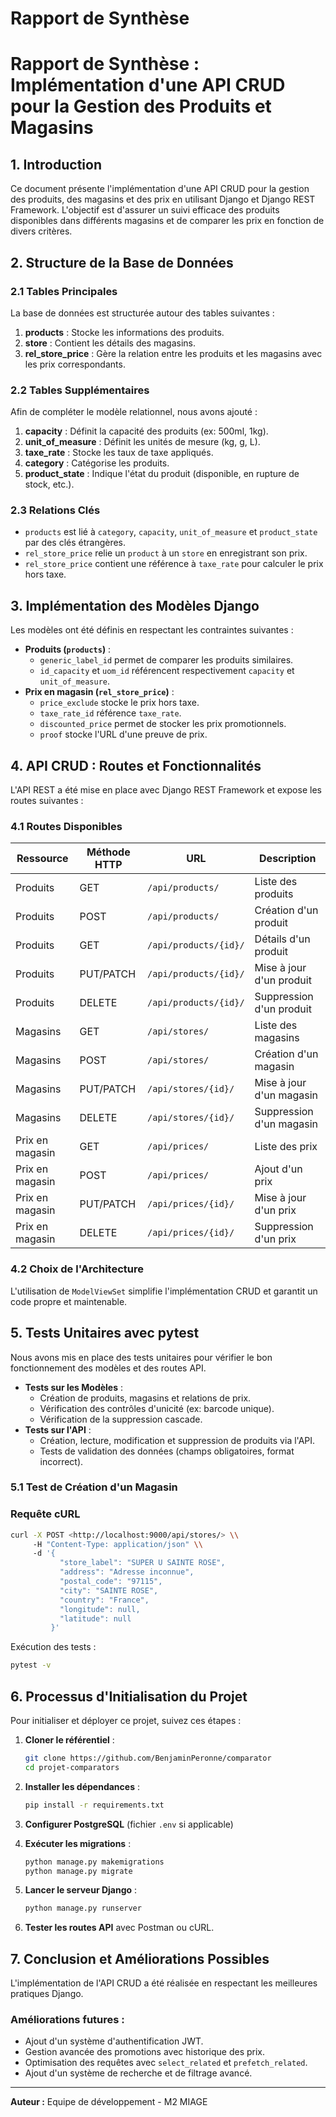 # Rapport de Synthèse

# **Rapport de Synthèse : Implémentation d'une API CRUD pour la Gestion des Produits et Magasins**

## **1. Introduction**

Ce document présente l'implémentation d'une API CRUD pour la gestion des produits, des magasins et des prix en utilisant Django et Django REST Framework. L'objectif est d'assurer un suivi efficace des produits disponibles dans différents magasins et de comparer les prix en fonction de divers critères.

## **2. Structure de la Base de Données**

### **2.1 Tables Principales**

La base de données est structurée autour des tables suivantes :

1. **products** : Stocke les informations des produits.
2. **store** : Contient les détails des magasins.
3. **rel_store_price** : Gère la relation entre les produits et les magasins avec les prix correspondants.

### **2.2 Tables Supplémentaires**

Afin de compléter le modèle relationnel, nous avons ajouté :

1. **capacity** : Définit la capacité des produits (ex: 500ml, 1kg).
2. **unit_of_measure** : Définit les unités de mesure (kg, g, L).
3. **taxe_rate** : Stocke les taux de taxe appliqués.
4. **category** : Catégorise les produits.
5. **product_state** : Indique l'état du produit (disponible, en rupture de stock, etc.).

### **2.3 Relations Clés**

- `products` est lié à `category`, `capacity`, `unit_of_measure` et `product_state` par des clés étrangères.
- `rel_store_price` relie un `product` à un `store` en enregistrant son prix.
- `rel_store_price` contient une référence à `taxe_rate` pour calculer le prix hors taxe.

## **3. Implémentation des Modèles Django**

Les modèles ont été définis en respectant les contraintes suivantes :

- **Produits (`products`)** :
    - `generic_label_id` permet de comparer les produits similaires.
    - `id_capacity` et `uom_id` référencent respectivement `capacity` et `unit_of_measure`.
- **Prix en magasin (`rel_store_price`)** :
    - `price_exclude` stocke le prix hors taxe.
    - `taxe_rate_id` référence `taxe_rate`.
    - `discounted_price` permet de stocker les prix promotionnels.
    - `proof` stocke l'URL d'une preuve de prix.

## **4. API CRUD : Routes et Fonctionnalités**

L'API REST a été mise en place avec Django REST Framework et expose les routes suivantes :

### **4.1 Routes Disponibles**

| Ressource | Méthode HTTP | URL | Description |
| --- | --- | --- | --- |
| Produits | GET | `/api/products/` | Liste des produits |
| Produits | POST | `/api/products/` | Création d'un produit |
| Produits | GET | `/api/products/{id}/` | Détails d'un produit |
| Produits | PUT/PATCH | `/api/products/{id}/` | Mise à jour d'un produit |
| Produits | DELETE | `/api/products/{id}/` | Suppression d'un produit |
| Magasins | GET | `/api/stores/` | Liste des magasins |
| Magasins | POST | `/api/stores/` | Création d'un magasin |
| Magasins | PUT/PATCH | `/api/stores/{id}/` | Mise à jour d'un magasin |
| Magasins | DELETE | `/api/stores/{id}/` | Suppression d'un magasin |
| Prix en magasin | GET | `/api/prices/` | Liste des prix |
| Prix en magasin | POST | `/api/prices/` | Ajout d'un prix |
| Prix en magasin | PUT/PATCH | `/api/prices/{id}/` | Mise à jour d'un prix |
| Prix en magasin | DELETE | `/api/prices/{id}/` | Suppression d'un prix |

### **4.2 Choix de l'Architecture**

L'utilisation de `ModelViewSet` simplifie l'implémentation CRUD et garantit un code propre et maintenable.

## **5. Tests Unitaires avec pytest**

Nous avons mis en place des tests unitaires pour vérifier le bon fonctionnement des modèles et des routes API.

- **Tests sur les Modèles** :
    - Création de produits, magasins et relations de prix.
    - Vérification des contrôles d'unicité (ex: barcode unique).
    - Vérification de la suppression cascade.
- **Tests sur l'API** :
    - Création, lecture, modification et suppression de produits via l'API.
    - Tests de validation des données (champs obligatoires, format incorrect).

### **5.1 Test de Création d'un Magasin**

### **Requête cURL**

```bash
curl -X POST <http://localhost:9000/api/stores/> \\
     -H "Content-Type: application/json" \\
     -d '{
           "store_label": "SUPER U SAINTE ROSE",
           "address": "Adresse inconnue",
           "postal_code": "97115",
           "city": "SAINTE ROSE",
           "country": "France",
           "longitude": null,
           "latitude": null
         }'

```

Exécution des tests :

```bash
pytest -v

```

## **6. Processus d'Initialisation du Projet**

Pour initialiser et déployer ce projet, suivez ces étapes :

1. **Cloner le référentiel** :
    
    ```bash
    git clone https://github.com/BenjaminPeronne/comparator
    cd projet-comparators
    
    ```
    
2. **Installer les dépendances** :
    
    ```bash
    pip install -r requirements.txt
    
    ```
    
3. **Configurer PostgreSQL** (fichier `.env` si applicable)
4. **Exécuter les migrations** :
    
    ```bash
    python manage.py makemigrations
    python manage.py migrate
    
    ```
    
5. **Lancer le serveur Django** :
    
    ```bash
    python manage.py runserver
    
    ```
    
6. **Tester les routes API** avec Postman ou cURL.

## **7. Conclusion et Améliorations Possibles**

L'implémentation de l'API CRUD a été réalisée en respectant les meilleures pratiques Django.

### **Améliorations futures** :

- Ajout d'un système d'authentification JWT.
- Gestion avancée des promotions avec historique des prix.
- Optimisation des requêtes avec `select_related` et `prefetch_related`.
- Ajout d'un système de recherche et de filtrage avancé.

---

**Auteur :** Equipe de développement - M2 MIAGE